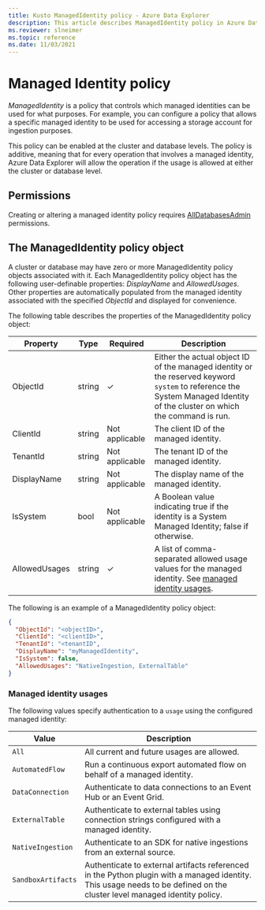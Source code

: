 ```yaml
---
title: Kusto ManagedIdentity policy - Azure Data Explorer
description: This article describes ManagedIdentity policy in Azure Data Explorer.
ms.reviewer: slneimer
ms.topic: reference
ms.date: 11/03/2021
---
```

# Managed Identity policy

*ManagedIdentity* is a policy that controls which managed identities can be used for what purposes. For example, you can configure a policy that allows a specific managed identity to be used for accessing a storage account for ingestion purposes.

This policy can be enabled at the cluster and database levels. The policy is additive, meaning that for every operation that involves a managed identity, Azure Data Explorer will allow the operation if the usage is allowed at either the cluster or database level.

## Permissions

Creating or altering a managed identity policy requires [AllDatabasesAdmin](../management/access-control/role-based-authorization.md) permissions.

## The ManagedIdentity policy object

A cluster or database may have zero or more ManagedIdentity policy objects associated with it.
Each ManagedIdentity policy object has the following user-definable properties: *DisplayName* and *AllowedUsages*.
Other properties are automatically populated from the managed identity associated with the specified *ObjectId* and displayed for convenience.

The following table describes the properties of the ManagedIdentity policy object:

| Property      | Type   | Required | Description                                                                   |
|---------------|--------|----------|-------------------------------------------------------------------------------|
| ObjectId      | string | &check;  | Either the actual object ID of the managed identity or the reserved keyword `system` to reference the System Managed Identity of the cluster on which the command is run. |
| ClientId      | string | Not applicable | The client ID of the managed identity. |
| TenantId      | string | Not applicable | The tenant ID of the managed identity. |
| DisplayName   | string | Not applicable | The display name of the managed identity. |
| IsSystem      | bool   | Not applicable | A Boolean value indicating true if the identity is a System Managed Identity; false if otherwise. |
| AllowedUsages | string | &check;  | A list of comma-separated allowed usage values for the managed identity. See [managed identity usages](#managed-identity-usages). |

The following is an example of a ManagedIdentity policy object:

```json
{
  "ObjectId": "<objectID>",
  "ClientId": "<clientID>",
  "TenantId": "<tenantID",
  "DisplayName": "myManagedIdentity",
  "IsSystem": false,
  "AllowedUsages": "NativeIngestion, ExternalTable"
}
```

### Managed identity usages

The following values specify authentication to a `usage` using the configured managed identity:

| Value | Description | 
|---|---|
| `All` | All current and future usages are allowed. |
| `AutomatedFlow`| Run a continuous export automated flow on behalf of a managed identity. |
| `DataConnection` | Authenticate to data connections to an Event Hub or an Event Grid. |
|`ExternalTable` | Authenticate to external tables using connection strings configured with a managed identity. |
| `NativeIngestion` |  Authenticate to an SDK for native ingestions from an external source. |
| `SandboxArtifacts`| Authenticate to external artifacts referenced in the Python plugin with a managed identity. This usage needs to be defined on the cluster level managed identity policy. |